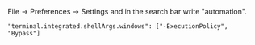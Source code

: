 File -> Preferences -> Settings and in the search bar write "automation".
```
"terminal.integrated.shellArgs.windows": ["-ExecutionPolicy", "Bypass"]
```